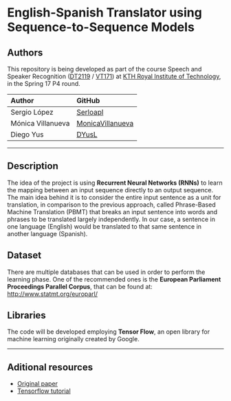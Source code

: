 English-Spanish Translator using Sequence-to-Sequence Models
===================

Authors
-------
This repository is being developed as part of the course  Speech and Speaker Recognition ([DT2119](https://www.kth.se/social/course/DT2119/) / [VT171](https://kth.instructure.com/courses/1730)) at [KTH Royal Institute of Technology](http://kth.se), in the Spring 17 P4 round.

| Author               | GitHub                                            |
|:---------------------|:--------------------------------------------------|
| Sergio López | [Serloapl](https://github.com/Serloapl) |
| Mónica Villanueva | [MonicaVillanueva](https://github.com/MonicaVillanueva)     |
| Diego Yus | [DYusL](https://github.com/DYusL)       |


----------


Description
-------------
The idea of the project is using **Recurrent Neural Networks (RNNs)** to learn the mapping between an input sequence directly to an output sequence. The main idea behind it is to consider the entire input sentence as a unit for translation, in comparison to the previous approach, called Phrase-Based Machine Translation (PBMT) that breaks an input sentence into words and phrases to be translated largely independently.
In our case, a sentence in one language (English) would be translated to that same sentence in another language (Spanish). 

Dataset
-------
There are multiple databases that can be used in order to perform the learning phase. One of the recommended ones is the **European Parliament Proceedings Parallel Corpus**, that can be found at: http://www.statmt.org/europarl/

Libraries
-------
The code will be developed employing **Tensor Flow**, an open library for machine learning originally created by Google.

----------

Aditional resources
-------------------

 - [Original paper](https://arxiv.org/pdf/1409.3215.pdf)
 - [Tensorflow tutorial](https://www.tensorflow.org/tutorials/seq2seq)
